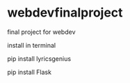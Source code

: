 # webdevfinalproject
final project for webdev

install in terminal

pip install lyricsgenius

pip install Flask

